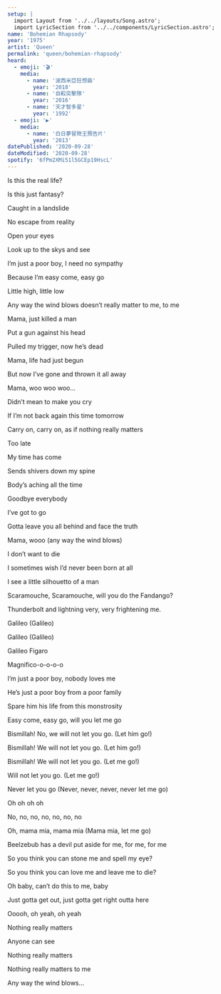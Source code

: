```yaml
---
setup: |
  import Layout from '../../layouts/Song.astro';
  import LyricSection from '../../components/LyricSection.astro';
name: 'Bohemian Rhapsody'
year: '1975'
artist: 'Queen'
permalink: 'queen/bohemian-rhapsody'
heard:
  - emoji: '🎬'
    media:
      - name: '波西米亞狂想曲'
        year: '2018'
      - name: '自殺突擊隊'
        year: '2016'
      - name: '天才智多星'
        year: '1992'
  - emoji: '▶️'
    media:
      - name: '白日夢冒險王預告片'
        year: '2013'
datePublished: '2020-09-28'
dateModified: '2020-09-28'
spotify: '6fPm2XMi51l5GCEp19HscL'
---
```


<LyricSection>

Is this the real life?

Is this just fantasy?

Caught in a landslide

No escape from reality

</LyricSection>

<LyricSection>

Open your eyes

Look up to the skys and see

I&rsquo;m just a poor boy, I need no sympathy

Because I&rsquo;m easy come, easy go

Little high, little low

Any way the wind blows doesn&rsquo;t really matter to me, to me

</LyricSection>

<LyricSection>

Mama, just killed a man

Put a gun against his head

Pulled my trigger, now he&rsquo;s dead

Mama, life had just begun

But now I&rsquo;ve gone and thrown it all away

</LyricSection>

<LyricSection>

Mama, woo woo woo...

Didn&rsquo;t mean to make you cry

If I&rsquo;m not back again this time tomorrow

Carry on, carry on, as if nothing really matters

</LyricSection>

<LyricSection>

Too late

My time has come

Sends shivers down my spine

Body&rsquo;s aching all the time

Goodbye everybody

I&rsquo;ve got to go

Gotta leave you all behind and face the truth

</LyricSection>

<LyricSection>

Mama, wooo (any way the wind blows)

I don&rsquo;t want to die

I sometimes wish I&rsquo;d never been born at all

</LyricSection>

<LyricSection>

I see a little silhouetto of a man

Scaramouche, Scaramouche, will you do the Fandango?

Thunderbolt and lightning very, very frightening me.

Galileo (Galileo)

Galileo (Galileo)

Galileo Figaro

Magnifico-o-o-o-o

</LyricSection>

<LyricSection>

I&rsquo;m just a poor boy, nobody loves me

He&rsquo;s just a poor boy from a poor family

Spare him his life from this monstrosity

</LyricSection>

<LyricSection>

Easy come, easy go, will you let me go

Bismillah! No, we will not let you go. (Let him go!)

Bismillah! We will not let you go. (Let him go!)

Bismillah! We will not let you go. (Let me go!)

Will not let you go. (Let me go!)

Never let you go (Never, never, never, never let me go)

Oh oh oh oh

No, no, no, no, no, no, no

Oh, mama mia, mama mia (Mama mia, let me go)

Beelzebub has a devil put aside for me, for me, for me

</LyricSection>

<LyricSection>

So you think you can stone me and spell my eye?

So you think you can love me and leave me to die?

Oh baby, can&rsquo;t do this to me, baby

Just gotta get out, just gotta get right outta here

</LyricSection>

<LyricSection>

Ooooh, oh yeah, oh yeah

</LyricSection>

<LyricSection>

Nothing really matters

Anyone can see

Nothing really matters

Nothing really matters to me

</LyricSection>

<LyricSection>

Any way the wind blows...

</LyricSection>
